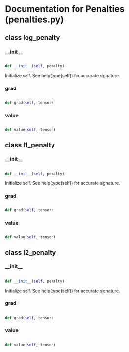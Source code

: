 # Documentation for Penalties (penalties.py)

## class log_penalty
### \_\_init\_\_
```py

def __init__(self, penalty)

```



Initialize self.  See help(type(self)) for accurate signature.


### grad
```py

def grad(self, tensor)

```



### value
```py

def value(self, tensor)

```





## class l1_penalty
### \_\_init\_\_
```py

def __init__(self, penalty)

```



Initialize self.  See help(type(self)) for accurate signature.


### grad
```py

def grad(self, tensor)

```



### value
```py

def value(self, tensor)

```





## class l2_penalty
### \_\_init\_\_
```py

def __init__(self, penalty)

```



Initialize self.  See help(type(self)) for accurate signature.


### grad
```py

def grad(self, tensor)

```



### value
```py

def value(self, tensor)

```




